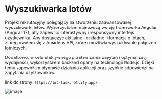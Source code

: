 # Wyszukiwarka lotów

Projekt rekrutacyjny polegający na stworzeniu zaawansowanej wyszukiwarki lotów. Wykorzystałem najnowszą wersję frameworka Angular (Angular 17), aby zapewnić interaktywny i responsywny interfejs użytkownika. Aby dostarczyć aktualne i dokładne informacje o lotach, zintegrowałem się z Amadeus API, które umożliwia wyszukiwanie połączeń lotniczych.

Dodatkowo, w celu efektywnego przetwarzania zapytań i optymalizacji wydajności, wykorzystałem backend oparty na technologii Node.js. Dzięki temu zapewniłem płynność działania aplikacji oraz szybkie odpowiedzi na zapytania użytkowników. 

link do strony: `https://lot-task.netlify.app/`

![image](https://github.com/patrycjaprzybysz/LOT-zadanie/assets/100605325/9b0048b0-0c8f-4db7-9f3d-38d02ed3e24c)



